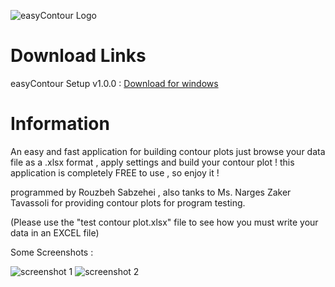 ![easyContour Logo](http://s12.picofile.com/file/8398691218/logo.png)

# Download Links
easyContour Setup v1.0.0 : [Download for windows](http://s13.picofile.com/file/8398720868/easyContour_Setup_v1_0_0.exe.html)

# Information
An easy and fast application for building contour plots
just browse your data file as a .xlsx format , apply settings and build your contour plot !
this application is completely FREE to use , so enjoy it !

programmed by Rouzbeh Sabzehei , also tanks to Ms. Narges Zaker Tavassoli for providing contour plots for program testing.

(Please use the "test contour plot.xlsx" file to see how you must write your data in an EXCEL file)

Some Screenshots :

![screenshot 1](http://s13.picofile.com/file/8398692526/1.PNG)
![screenshot 2](http://s13.picofile.com/file/8398692534/2.PNG)
